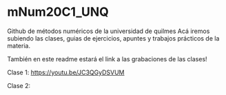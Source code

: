 # mNum20C1_UNQ
Github de métodos numéricos de la universidad de quilmes
Acá iremos subiendo las clases, guias de ejercicios, apuntes y trabajos prácticos de la materia.

También en este readme estará el link a las grabaciones de las clases!

Clase 1:
https://youtu.be/JC3QGyDSVUM

Clase 2:

[Metodo de la Bisección]:  https://youtu.be/h15Ronn39pQ

[Método de la Falsa Posición]: https://youtu.be/BWJGvuKtKXQ

[Criterio de Parada]: https://youtu.be/QoR2YwFEfTI

